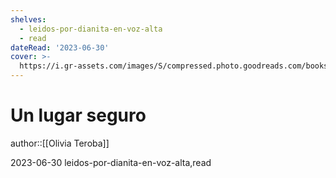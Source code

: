 ```yaml
---
shelves:
  - leidos-por-dianita-en-voz-alta
  - read
dateRead: '2023-06-30'
cover: >-
  https://i.gr-assets.com/images/S/compressed.photo.goodreads.com/books/1688276489l/182477485._SY475_.jpg
---
```

# Un lugar seguro

author::[[Olivia Teroba]]

2023-06-30
leidos-por-dianita-en-voz-alta,read